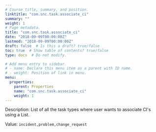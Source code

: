 ```yaml
---
# Course title, summary, and position.
linktitle: "com.snc.task.associate_ci"
summary: ""
weight: 1
# Page metadata.
title: "com.snc.task.associate_ci"
date: "2018-09-09T00:00:00Z"
lastmod: "2018-09-09T00:00:00Z"
draft: false  # Is this a draft? true/false
toc: true  # Show table of contents? true/false
type: docs  # Do not modify.

# Add menu entry to sidebar.
# - name: Declare this menu item as a parent with ID name.
# - weight: Position of link in menu.
menu:
  properties:
    parent: Properties
    name: "com.snc.task.associate_ci"
    weight: 1
---
```


Description: List of all the task types where user wants to associate CI's using a List.


Value: `incident,problem,change_request`